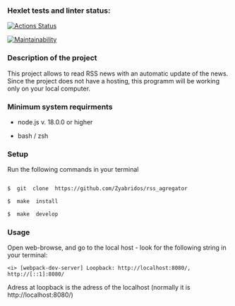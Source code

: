 ### Hexlet tests and linter status:

[![Actions Status](https://github.com/Zyabridos/fullstack-javascript-project-11/actions/workflows/hexlet-check.yml/badge.svg)](https://github.com/Zyabridos/fullstack-javascript-project-11/actions)

[![Maintainability](https://api.codeclimate.com/v1/badges/a8ecdf041a30f57c9807/maintainability)](https://codeclimate.com/github/Zyabridos/rss_agregator/maintainability)

### Description of the project

This project allows to read RSS news with an automatic update of the news. Since the project does not have a hosting, this programm will be working only on your local computer.

  

### Minimum system requirments

- node.js v. 18.0.0 or higher

- bash / zsh

  

### Setup
Run the following commands in your terminal

```bash

$  git  clone  https://github.com/Zyabridos/rss_agregator

$  make  install

$  make  develop

```

### Usage

Open web-browse, and go to the local host - look for the following string in your terminal:

```
<i> [webpack-dev-server] Loopback: http://localhost:8080/, http://[::1]:8080/
```
Adress at loopback is the adress of the localhost (normally it is http://localhost:8080/)